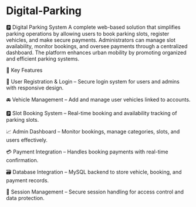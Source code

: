 # Digital-Parking
🅿️ Digital Parking System
A complete web-based solution that simplifies parking operations by allowing users to book parking slots, register vehicles, and make secure payments. Administrators can manage slot availability, monitor bookings, and oversee payments through a centralized dashboard. The platform enhances urban mobility by promoting organized and efficient parking systems.

🧠 Key Features

👤 User Registration & Login – Secure login system for users and admins with responsive design.

🚘 Vehicle Management – Add and manage user vehicles linked to accounts.

🅿️ Slot Booking System – Real-time booking and availability tracking of parking slots.

📈 Admin Dashboard – Monitor bookings, manage categories, slots, and users effectively.

💳 Payment Integration – Handles booking payments with real-time confirmation.

🗃️ Database Integration – MySQL backend to store vehicle, booking, and payment records.

🔐 Session Management – Secure session handling for access control and data protection.
